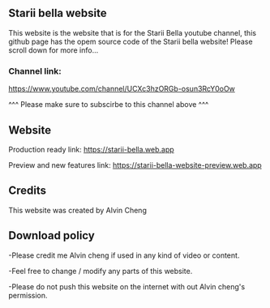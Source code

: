 ## Starii bella website
This website is the website that is for the Starii Bella youtube channel,
this github page has the opem source code of the Starii bella website! Please scroll down for more info...

### Channel link:
https://www.youtube.com/channel/UCXc3hzORGb-osun3RcY0oOw

^^^ Please make sure to subscirbe to this channel above ^^^

## Website 
Production ready link:
https://starii-bella.web.app

Preview and new features link:
https://starii-bella-website-preview.web.app

## Credits
This website was created by Alvin Cheng

## Download policy 
-Please credit me Alvin cheng if used in any kind of video or content.

-Feel free to change / modify any parts of this website. 

-Please do not push this website on the internet with out Alvin cheng's permission.

